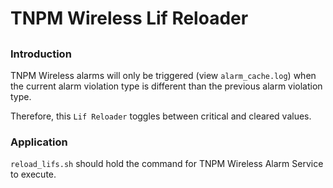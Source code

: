# TNPM Wireless Lif Reloader

##

### Introduction

TNPM Wireless alarms will only be triggered (view `alarm_cache.log`) when the current alarm violation type is different than the previous alarm violation type.

Therefore, this `Lif Reloader` toggles between critical and cleared values.

### Application

`reload_lifs.sh` should hold the command for TNPM Wireless Alarm Service to execute.